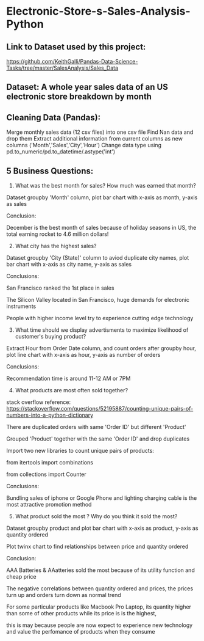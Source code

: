 # Electronic-Store-s-Sales-Analysis-Python

## Link to Dataset used by this project:

https://github.com/KeithGalli/Pandas-Data-Science-Tasks/tree/master/SalesAnalysis/Sales_Data

## Dataset: A whole year sales data of an US electronic store breakdown by month

## Cleaning Data (Pandas):

Merge monthly sales data (12 csv files) into one csv file
Find Nan data and drop them
Extract additional information from current columns as new columns ('Month','Sales','City','Hour')
Change data type using pd.to_numeric/pd.to_datetime/.astype('int')

## 5 Business Questions:

1. What was the best month for sales? How much was earned that month?

Dataset groupby 'Month' column, plot bar chart with x-axis as month, y-axis as sales

Conclusion: 

December is the best month of sales because of holiday seasons in US, the total earning rocket to 4.6 million dollars!

2. What city has the highest sales?

Dataset groupby 'City (State)' column to aviod duplicate city names, plot bar chart with x-axis as city name, y-axis as sales

Conclusions: 

San Francisco ranked the 1st place in sales

The Silicon Valley located in San Francisco, huge demands for electronic instruments

People with higher income level try to experience cutting edge technology
             
3. What time should we display advertisments to maximize likelihood of customer's buying product?

Extract Hour from Order Date column, and count orders after groupby hour, plot line chart with x-axis as hour, y-axis as number of orders

Conclusions: 

Recommendation time is around 11-12 AM or 7PM

4. What products are most often sold together?

stack overflow reference: https://stackoverflow.com/questions/52195887/counting-unique-pairs-of-numbers-into-a-python-dictionary

There are duplicated orders with same 'Order ID' but different 'Product'

Grouped 'Product' together with the same 'Order ID' and drop duplicates

Import two new libraries to count unique pairs of products:

from itertools import combinations

from collections import Counter

Conclusions: 

Bundling sales of iphone or Google Phone and lighting charging cable is the most attractive promotion method

5. What product sold the most ? Why do you think it sold the most?

Dataset groupby product and plot bar chart with x-axis as product, y-axis as quantity ordered

Plot twinx chart to find relationships between price and quantity ordered

Conclusion: 

AAA Batteries & AAatteries sold the most because of its utility function and cheap price 

The negative correlations between quantity ordered and prices, the prices turn up and orders turn down as normal trend

For some particular products like Macbook Pro Laptop, its quantity higher than some of other products while its price is is the highest,

this is may because people are now expect to experience new technology and value the perfomance of products when they consume

